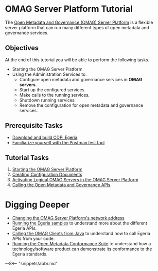 <!-- SPDX-License-Identifier: CC-BY-4.0 -->
<!-- Copyright Contributors to the ODPi Egeria project. -->

# OMAG Server Platform Tutorial

The [Open Metadata and Governance (OMAG) Server Platform](../../../open-metadata-publication/website/omag-server)
is a flexible server platform that
can run many different types of open metadata and governance services.

## Objectives

At the end of this tutorial you will be able to perform the following tasks.

* Starting the OMAG Server Platform
* Using the Administration Services to:
  * Configure open metadata and governance services in **OMAG servers**.
  * Start up the configured services.
  * Make calls to the running services.
  * Shutdown running services.
  * Remove the configuration for open metadata and governance services.
  
## Prerequisite Tasks

* [Download and build ODPi Egeria](../building-egeria-tutorial)
* [Familiarize yourself with the Postman test tool](/egeria-docs/education/tutorials/postman-tutorial/overview)

## Tutorial Tasks

1. [Starting the OMAG Server Platform](/egeria-docs/education/tutorials/omag-server-tutorial/task-starting-the-omag-server-platform)
2. [Creating Configuration Documents](/egeria-docs/education/tutorials/omag-server-tutorial/task-creating-configuration-documents)
3. [Activating Logical OMAG Servers in the OMAG Server Platform](/egeria-docs/education/tutorials/omag-server-tutorial/task-starting-omag-server)
4. [Calling the Open Metadata and Governance APIs](/egeria-docs/education/tutorials/omag-server-tutorial/task-calling-omag-apis)

# Digging Deeper

* [Changing the OMAG Server Platform's network address](/egeria-docs/education/tutorials/omag-server-tutorial/task-changing-the-omag-server-network-address)
* [Running the Egeria samples](/egeria-docs/education/tutorials/running-samples-tutorial/overview)
to understand more about the different Egeria APIs.
* [Calling the OMAG Clients from Java](/egeria-docs/education/tutorials/omag-client-tutorial/overview)
to understand how to call Egeria APIs from your code.
* [Running the Open Metadata Conformance Suite](/egeria-docs/guides/cts/overview)
to understand how a technology/software product can demonstrate
its conformance to the Egeria standards.

--8<-- "snippets/abbr.md"